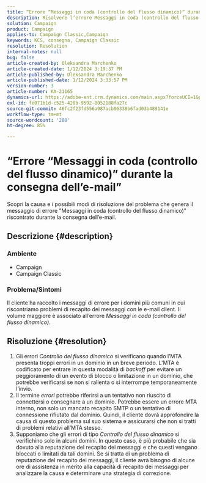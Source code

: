 ```yaml
---
title: “Errore “Messaggi in coda (controllo del flusso dinamico)” durante la consegna dell’e-mail”
description: Risolvere l’errore Messaggi in coda (controllo del flusso dinamico) durante la consegna dell’e-mail
solution: Campaign
product: Campaign
applies-to: Campaign Classic,Campaign
keywords: KCS, consegna, Campaign Classic
resolution: Resolution
internal-notes: null
bug: false
article-created-by: Oleksandra Marchenko
article-created-date: 1/12/2024 3:19:37 PM
article-published-by: Oleksandra Marchenko
article-published-date: 1/12/2024 3:33:57 PM
version-number: 3
article-number: KA-21165
dynamics-url: https://adobe-ent.crm.dynamics.com/main.aspx?forceUCI=1&pagetype=entityrecord&etn=knowledgearticle&id=c1d08afc-5db1-ee11-a569-6045bd006b4b
exl-id: fe071b1d-c525-420b-9592-8052188fa27c
source-git-commit: 46fc2f23fd556a987acb96338b6fad03b489141e
workflow-type: tm+mt
source-wordcount: '280'
ht-degree: 85%

---
```


# “Errore “Messaggi in coda (controllo del flusso dinamico)” durante la consegna dell’e-mail”


Scopri la causa e i possibili modi di risoluzione del problema che genera il messaggio di errore &quot;Messaggi in coda (controllo del flusso dinamico)&quot; riscontrato durante la consegna dell’e-mail.

## Descrizione {#description}


### <b>Ambiente</b>

- Campaign
- Campaign Classic




### <b>Problema/Sintomi</b>

Il cliente ha raccolto i messaggi di errore per i domini più comuni in cui riscontriamo problemi di recapito dei messaggi con le e-mail client. Il volume maggiore è associato all’errore *Messaggi in coda (controllo del flusso dinamico)*.


## Risoluzione {#resolution}


1. Gli errori *Controllo del flusso dinamico* si verificano quando l’MTA presenta troppi errori in un dominio in un breve periodo. L’MTA è codificato per entrare in questa modalità di *backoff* per evitare un peggioramento di un evento di blocco o limitazione in un dominio, che potrebbe verificarsi se non si rallenta o si interrompe temporaneamente l’invio.
2. Il termine *errori* potrebbe riferirsi a un tentativo non riuscito di connettersi o consegnare a un dominio. Potrebbe essere un errore MTA interno, non solo un mancato recapito SMTP o un tentativo di connessione rifiutato dal dominio. Quindi, il cliente dovrà approfondire la causa di questo problema sul suo sistema e assicurarsi che non si tratti di problemi relativi all’MTA stesso.
3. Supponiamo che gli errori di tipo *Controllo del flusso dinamico* si verifichino solo in alcuni domini. In questo caso, è più probabile che sia dovuto alla reputazione del recapito dei messaggi e che questi vengano bloccati o limitati da tali domini. Se si tratta di un problema di reputazione del recapito dei messaggi, il cliente avrà bisogno di alcune ore di assistenza in merito alla capacità di recapito dei messaggi per analizzare la causa e determinare una strategia di correzione.
